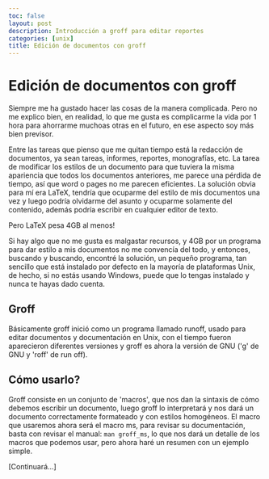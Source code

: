```yaml
---
toc: false
layout: post
description: Introducción a groff para editar reportes
categories: [unix]
title: Edición de documentos con groff
---
```

# Edición de documentos con groff

Siempre me ha gustado hacer las cosas de la manera complicada.
Pero no me explico bien, en realidad, lo que me gusta es complicarme la vida por 1 hora para ahorrarme muchoas otras en el futuro, en ese aspecto soy más bien previsor.

Entre las tareas que pienso que me quitan tiempo está la redacción de documentos, ya sean tareas, informes, reportes, monografías, etc. La tarea de modificar los estilos de un documento para que tuviera la misma apariencia que todos los documentos anteriores, me parece una pérdida de tiempo, así que word o pages no me parecen eficientes. La solución obvia para mí era LaTeX, tendría que ocuparme del estilo de mis documentos una vez y luego podría olvidarme del asunto y ocuparme solamente del contenido, además podría escribir en cualquier editor de texto.

Pero LaTeX pesa 4GB al menos!

Si hay algo que no me gusta es malgastar recursos, y 4GB por un programa para dar estilo a mis documentos no me convencía del todo, y entonces, buscando y buscando, encontré la solución, un pequeño programa, tan sencillo que está instalado por defecto en la mayoría de plataformas Unix, de hecho, si no estás usando Windows, puede que lo tengas instalado y nunca te hayas dado cuenta.

## Groff

Básicamente groff inició como un programa llamado runoff, usado para editar documentos y documentación en Unix, con el tiempo fueron aparecieron diferentes versiones y groff es ahora la versión de GNU ('g' de GNU y 'roff' de run off).

## Cómo usarlo?

Groff consiste en un conjunto de 'macros', que nos dan la sintaxis de cómo debemos escribir un documento, luego groff lo interpretará y nos dará un documento correctamente formateado y con estilos homogéneos.
El macro que usaremos ahora será el macro ms, para revisar su documentación, basta con revisar el manual: `man groff_ms`, lo que nos dará un detalle de los macros que podemos usar, pero ahora haré un resumen con un ejemplo simple.

[Continuará...]
